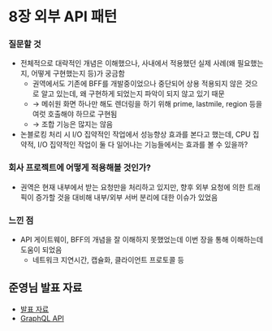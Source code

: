# 8장 외부 API 패턴

### 질문할 것

- 전체적으로 대략적인 개념은 이해했으나, 사내에서 적용했던 실제 사례(왜 필요했는지, 어떻게 구현했는지 등)가 궁금함
  - 권역에서도 기존에 BFF를 개발중이었으나 중단되어 상용 적용되지 않은 것으로 알고 있는데, 왜 구현하게 되었는지 파악이 되지 않고 있기 때문
  - &rightarrow; 메쉬원 화면 하나만 해도 렌더링을 하기 위해 prime, lastmile, region 등을 여럿 호출해야 하므로 구현됨
  - &rightarrow; 조합 기능은 많지는 않음
- 논블로킹 처리 시 I/O 집약적인 작업에서 성능향상 효과를 본다고 했는데, CPU 집약적, I/O 집약적인 작업이 둘 다 일어나는 기능들에서는 효과를 볼 수 있을까?

### 회사 프로젝트에 어떻게 적용해볼 것인가?

- 권역은 현재 내부에서 받는 요청만을 처리하고 있지만, 향후 외부 요청에 의한 트래픽이 증가할 것을 대비해 내부/외부 서버 분리에 대한 이슈가 있었음

### 느낀 점

- API 게이트웨이, BFF의 개념을 잘 이해하지 못했었는데 이번 장을 통해 이해하는데 도움이 되었음
  - 네트워크 지연시간, 캡슐화, 클라이언트 프로토콜 등

## 준영님 발표 자료

- [발표 자료](https://velog.io/@bonjugi/%EC%99%B8%EB%B6%80-API-%ED%8C%A8%ED%84%B4#82-api-%EA%B2%8C%EC%9D%B4%ED%8A%B8%EC%9B%A8%EC%9D%B4-%ED%8C%A8%ED%84%B4)
- [GraphQL API](https://docs.github.com/en/graphql/overview/explorer)